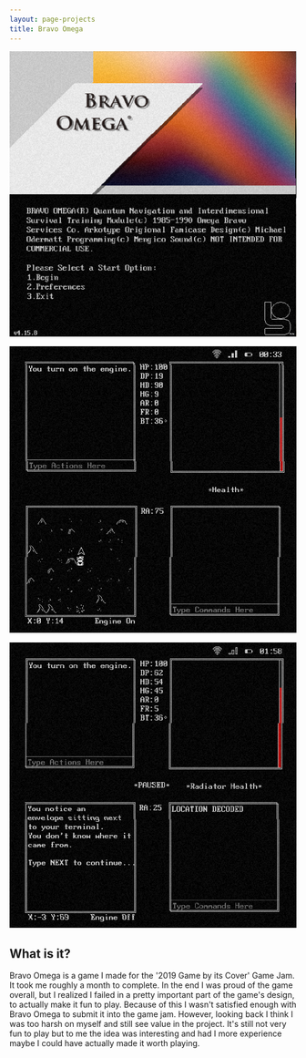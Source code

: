 ```yaml
---
layout: page-projects
title: Bravo Omega
---
```


![Title Screen](/assets/Bravo_Omega_Screenshot_1.png)

![Gameplay](/assets/Bravo_Omega_Screenshot_2.png)

![Gameplay](/assets/Bravo_Omega_Screenshot_3.png)

## What is it?
Bravo Omega is a game I made for the '2019 Game by its Cover' Game Jam. It took me roughly a month to complete. In the end I was proud of the game overall, but I realized I failed in a pretty important part of the game's design, to actually make it fun to play. Because of this I wasn't satisfied enough with Bravo Omega to submit it into the game jam. However, looking back I think I was too harsh on myself and still see value in the project. It's still not very fun to play but to me the idea was interesting and had I more experience maybe I could have actually made it worth playing.

<!-- You can find the source code for Minima at GitHub: -->
<!-- [jekyll][jekyll-organization] / -->
<!-- [minima](https://github.com/jekyll/minima) -->
<!--  -->
<!-- You can find the source code for Jekyll at GitHub: -->
<!-- [jekyll][jekyll-organization] / -->
<!-- [jekyll](https://github.com/jekyll/jekyll) -->
<!--  -->
<!--  -->
<!-- [jekyll-organization]: https://github.com/jekyll -->
<!--  -->